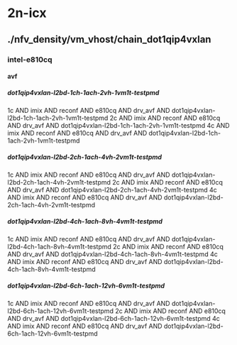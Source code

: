 # 2n-icx
## ./nfv_density/vm_vhost/chain_dot1qip4vxlan
### intel-e810cq
#### avf
##### dot1qip4vxlan-l2bd-1ch-1ach-2vh-1vm1t-testpmd
1c AND imix AND reconf AND e810cq AND drv_avf AND dot1qip4vxlan-l2bd-1ch-1ach-2vh-1vm1t-testpmd
2c AND imix AND reconf AND e810cq AND drv_avf AND dot1qip4vxlan-l2bd-1ch-1ach-2vh-1vm1t-testpmd
4c AND imix AND reconf AND e810cq AND drv_avf AND dot1qip4vxlan-l2bd-1ch-1ach-2vh-1vm1t-testpmd
##### dot1qip4vxlan-l2bd-2ch-1ach-4vh-2vm1t-testpmd
1c AND imix AND reconf AND e810cq AND drv_avf AND dot1qip4vxlan-l2bd-2ch-1ach-4vh-2vm1t-testpmd
2c AND imix AND reconf AND e810cq AND drv_avf AND dot1qip4vxlan-l2bd-2ch-1ach-4vh-2vm1t-testpmd
4c AND imix AND reconf AND e810cq AND drv_avf AND dot1qip4vxlan-l2bd-2ch-1ach-4vh-2vm1t-testpmd
##### dot1qip4vxlan-l2bd-4ch-1ach-8vh-4vm1t-testpmd
1c AND imix AND reconf AND e810cq AND drv_avf AND dot1qip4vxlan-l2bd-4ch-1ach-8vh-4vm1t-testpmd
2c AND imix AND reconf AND e810cq AND drv_avf AND dot1qip4vxlan-l2bd-4ch-1ach-8vh-4vm1t-testpmd
4c AND imix AND reconf AND e810cq AND drv_avf AND dot1qip4vxlan-l2bd-4ch-1ach-8vh-4vm1t-testpmd
##### dot1qip4vxlan-l2bd-6ch-1ach-12vh-6vm1t-testpmd
1c AND imix AND reconf AND e810cq AND drv_avf AND dot1qip4vxlan-l2bd-6ch-1ach-12vh-6vm1t-testpmd
2c AND imix AND reconf AND e810cq AND drv_avf AND dot1qip4vxlan-l2bd-6ch-1ach-12vh-6vm1t-testpmd
4c AND imix AND reconf AND e810cq AND drv_avf AND dot1qip4vxlan-l2bd-6ch-1ach-12vh-6vm1t-testpmd